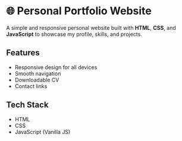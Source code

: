 # 🌐 Personal Portfolio Website

A simple and responsive personal website built with **HTML**, **CSS**, and **JavaScript** to showcase my profile, skills, and projects.

## Features
- Responsive design for all devices
- Smooth navigation
- Downloadable CV
- Contact links

## Tech Stack
- HTML  
- CSS  
- JavaScript (Vanilla JS)

